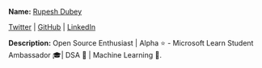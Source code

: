 **Name:** [Rupesh Dubey](https://github.com/rupeshexe)

[Twitter](https://twitter.com/rupeshtwt) | [GitHub](https://github.com/rupeshexe) | [LinkedIn](https://linkedin.com/in/rupeshexe)

**Description:** Open Source Enthusiast | Alpha ⭐ - Microsoft Learn Student Ambassador 🎓| DSA 🧠 | Machine Learning 🐍.
